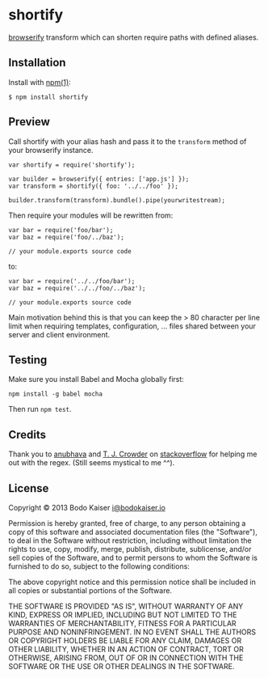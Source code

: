 # shortify

[browserify](https://github.com/substack/browserify) transform which can
shorten require paths with defined aliases.

## Installation

Install with [npm(1)](http://npmjs.org):

    $ npm install shortify

## Preview

Call shortify with your alias hash and pass it to the `transform` method of
your browserify instance.

```
var shortify = require('shortify');

var builder = browserify({ entries: ['app.js'] });
var transform = shortify({ foo: '../../foo' });

builder.transform(transform).bundle().pipe(yourwritestream);
```

Then require your modules will be rewritten from:

```
var bar = require('foo/bar');
var baz = require('foo/../baz');

// your module.exports source code
```

to:

```
var bar = require('../../foo/bar');
var baz = require('../../foo/../baz');

// your module.exports source code
```

Main motivation behind this is that you can keep the > 80 character per
line limit when requiring templates, configuration, ... files shared
between your server and client environment.

## Testing

Make sure you install Babel and Mocha globally first:

```
npm install -g babel mocha
```

Then run `npm test`.

## Credits

Thank you to [anubhava](http://stackoverflow.com/users/548225/anubhava)
and [T. J. Crowder](http://stackoverflow.com/users/157247/t-j-crowder)
on
[stackoverflow](http://stackoverflow.com/questions/21497574/dynamic-replace-in-regular-expression-scope#21497633)
for helping me out with the regex. (Still seems mystical to me ^^).

## License

Copyright © 2013 Bodo Kaiser <i@bodokaiser.io>

Permission is hereby granted, free of charge, to any person obtaining
a copy of this software and associated documentation files (the
"Software"), to deal in the Software without restriction, including
without limitation the rights to use, copy, modify, merge, publish,
distribute, sublicense, and/or sell copies of the Software, and to
permit persons to whom the Software is furnished to do so, subject to
the following conditions:

The above copyright notice and this permission notice shall be
included in all copies or substantial portions of the Software.

THE SOFTWARE IS PROVIDED "AS IS", WITHOUT WARRANTY OF ANY KIND,
EXPRESS OR IMPLIED, INCLUDING BUT NOT LIMITED TO THE WARRANTIES OF
MERCHANTABILITY, FITNESS FOR A PARTICULAR PURPOSE AND
NONINFRINGEMENT. IN NO EVENT SHALL THE AUTHORS OR COPYRIGHT HOLDERS BE
LIABLE FOR ANY CLAIM, DAMAGES OR OTHER LIABILITY, WHETHER IN AN ACTION
OF CONTRACT, TORT OR OTHERWISE, ARISING FROM, OUT OF OR IN CONNECTION
WITH THE SOFTWARE OR THE USE OR OTHER DEALINGS IN THE SOFTWARE.
